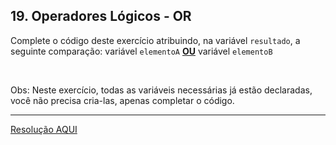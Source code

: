 <div class="layout-pane__container"><div id="main-splitpane-left" class="coding-question__left-pane"><section class="question-view__title-wrapper"><h1 class="question-view__title">19. Operadores Lógicos - OR</h1></section><section class="question-view__instruction"><div class="candidate-rich-text"><div id="483827gqd39-instruction"><p>Complete o código deste exercício atribuindo, na variável <code>resultado</code>, a seguinte comparação: variável <code>elementoA</code>&nbsp;<u><strong>OU</strong></u>&nbsp;variável&nbsp;<code>elementoB</code></p>

<p>&nbsp;</p>

<p>Obs: Neste exercício, todas as variáveis necessárias já estão declaradas, você não precisa cria-las, apenas completar o código.&nbsp;</p>
</div></div></section></div></div>

____

[Resolução AQUI](./resolucao.js)